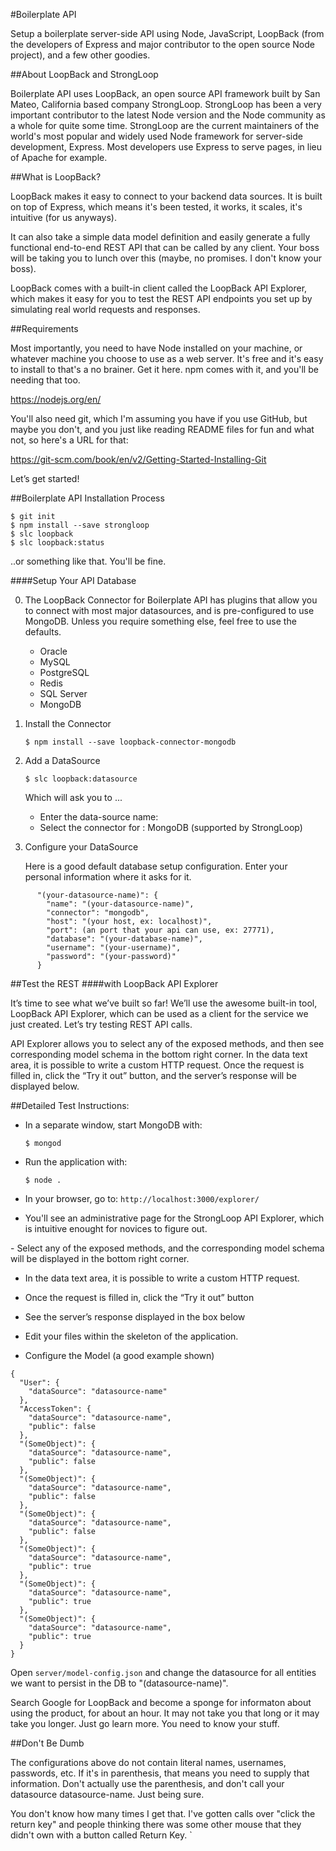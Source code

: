 #Boilerplate API

Setup a boilerplate server-side API using Node, JavaScript, LoopBack (from the developers of Express and major contributor to the open source Node project), and a few other goodies.

##About LoopBack and StrongLoop

Boilerplate API uses LoopBack, an open source API framework built by San Mateo, California based company StrongLoop.  StrongLoop has been a very important contributor to the latest Node version and the Node community as a whole for quite some time.  StrongLoop are the current maintainers of the world's most popular and widely used Node framework for server-side development, Express.  Most developers use Express to serve pages, in lieu of Apache for example.

##What is LoopBack?

LoopBack makes it easy to connect to your backend data sources. It is built on top of Express, which means it's been tested, it works, it scales, it's intuitive (for us anyways).

It can also take a simple data model definition and easily generate a fully functional end-to-end REST API that can be called by any client.  Your boss will be taking you to lunch over this (maybe, no promises.  I don't know your boss).

LoopBack comes with a built-in client called the LoopBack API Explorer, which makes it easy for you to test the REST API endpoints you set up by simulating real world requests and responses.

##Requirements

Most importantly, you need to have Node installed on your machine, or whatever machine you choose to use as a web server.  It's free and it's easy to install to that's a no brainer. Get it here. npm comes with it, and you'll be needing that too.

https://nodejs.org/en/

You'll also need git, which I'm assuming you have if you use GitHub, but maybe you don't, and you just like reading README files for fun and what not, so here's a URL for that:

https://git-scm.com/book/en/v2/Getting-Started-Installing-Git

Let’s get started!

##Boilerplate API Installation Process

````
$ git init
$ npm install --save strongloop
$ slc loopback
$ slc loopback:status
````

..or something like that.  You'll be fine.

####Setup Your API Database

0. The LoopBack Connector for Boilerplate API has plugins that allow you to connect with most major datasources, and is pre-configured to use MongoDB.  Unless you require something else, feel free to use the defaults.

    - Oracle
    - MySQL
    - PostgreSQL
    - Redis
    - SQL Server
    - MongoDB

1. Install the Connector

	`$ npm install --save loopback-connector-mongodb`


2. Add a DataSource

	`$ slc loopback:datasource`

	Which will ask you to ...
	- Enter the data-source name: <datasource-name>
	- Select the connector for <datasource-name>: MongoDB (supported by StrongLoop)

3. Configure your DataSource

	Here is a good default database setup configuration.  Enter your personal information where it asks for it.
````
	  "(your-datasource-name)": {
	    "name": "(your-datasource-name)",
	    "connector": "mongodb",
	    "host": "(your host, ex: localhost)",
	    "port": (an port that your api can use, ex: 27771),
	    "database": "(your-database-name)",
	    "username": "(your-username)",
	    "password": "(your-password)"
	  }
````

##Test the REST
####with LoopBack API Explorer

It’s time to see what we’ve built so far! We’ll use the awesome built-in tool, LoopBack API Explorer, which can be used as a client for the service we just created. Let’s try testing REST API calls.

API Explorer allows you to select any of the exposed methods, and then see corresponding model schema in the bottom right corner. In the data text area, it is possible to write a custom HTTP request. Once the request is filled in, click the “Try it out” button, and the server’s response will be displayed below.

##Detailed Test Instructions:

- In a separate window, start MongoDB with:

    `$ mongod`

- Run the application with:

    `$ node .`

- In your browser, go to: `http://localhost:3000/explorer/`

- You'll see an administrative page for the StrongLoop API Explorer, which is intuitive enought for novices to figure out.

- Select any of the exposed methods, and the corresponding model schema will be displayed in the bottom right corner.

- In the data text area, it is possible to write a custom HTTP request.

- Once the request is filled in, click the “Try it out” button

- See the server’s response displayed in the box below

- Edit your files within the skeleton of the application.

- Configure the Model (a good example shown)

````
{
  "User": {
    "dataSource": "datasource-name"
  },
  "AccessToken": {
    "dataSource": "datasource-name",
    "public": false
  },
  "(SomeObject)": {
    "dataSource": "datasource-name",
    "public": false
  },
  "(SomeObject)": {
    "dataSource": "datasource-name",
    "public": false
  },
  "(SomeObject)": {
    "dataSource": "datasource-name",
    "public": false
  },
  "(SomeObject)": {
    "dataSource": "datasource-name",
    "public": true
  },
  "(SomeObject)": {
    "dataSource": "datasource-name",
    "public": true
  },
  "(SomeObject)": {
    "dataSource": "datasource-name",
    "public": true
  }
}
````

Open `server/model-config.json` and change the datasource for all entities we want to persist in the DB to "(datasource-name)".

Search Google for LoopBack and become a sponge for informaton about using the product, for about an hour.  It may not take you that long or it may take you longer.  Just go learn more.  You need to know your stuff.

##Don't Be Dumb

The configurations above do not contain literal names, usernames, passwords, etc.  If it's in parenthesis, that means you need to supply that information.   Don't actually use the parenthesis, and don't call your datasource datasource-name.  Just being sure.

You don't know how many times I get that. I've gotten calls over "click the return key" and people thinking there was some other mouse that they didn't own with a button called Return Key.
`
